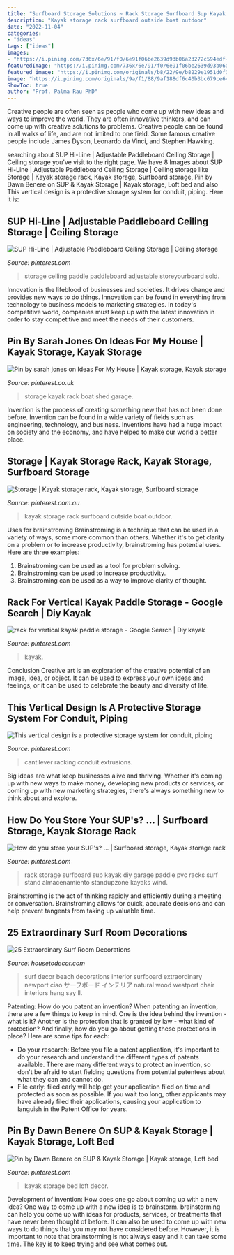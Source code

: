 ```yaml
---
title: "Surfboard Storage Solutions ~ Rack Storage Surfboard Sup Kayak Diy Garage Paddle Pvc Racks Surf Stand Almacenamiento Standupzone Kayaks Wind"
description: "Kayak storage rack surfboard outside boat outdoor"
date: "2022-11-04"
categories:
- "ideas"
tags: ["ideas"]
images:
- "https://i.pinimg.com/736x/6e/91/f0/6e91f06be2639d93b06a23272c594edf--diy-surfboard-rack-surfboard-storage.jpg"
featuredImage: "https://i.pinimg.com/736x/6e/91/f0/6e91f06be2639d93b06a23272c594edf--diy-surfboard-rack-surfboard-storage.jpg"
featured_image: "https://i.pinimg.com/originals/b8/22/9e/b8229e1951d0f365c04473893545c525.jpg"
image: "https://i.pinimg.com/originals/9a/f1/88/9af188df6c40b3bc679ce644166690e8.jpg"
ShowToc: true
author: "Prof. Palma Rau PhD"
---
```



Creative people are often seen as people who come up with new ideas and ways to improve the world. They are often innovative thinkers, and can come up with creative solutions to problems. Creative people can be found in all walks of life, and are not limited to one field. Some famous creative people include James Dyson, Leonardo da Vinci, and Stephen Hawking.

	

		
searching about SUP Hi-Line | Adjustable Paddleboard Ceiling Storage | Ceiling storage you've visit to the right page. We have 8 Images about SUP Hi-Line | Adjustable Paddleboard Ceiling Storage | Ceiling storage like Storage | Kayak storage rack, Kayak storage, Surfboard storage, Pin by Dawn Benere on SUP &amp; Kayak Storage | Kayak storage, Loft bed and also This vertical design is a protective storage system for conduit, piping. Here it is:
		
    
## SUP Hi-Line | Adjustable Paddleboard Ceiling Storage | Ceiling Storage

<img loading=lazy src="https://i.pinimg.com/originals/a4/39/f5/a439f5ba0cd25b7e737451396999fb3d.jpg" onerror="this.onerror=null;this.src='https://tse2.mm.bing.net/th?id=OIP.2MG0BGKE3hfFUjCvluJqBQHaJ4&amp;pid=15.1';" alt="SUP Hi-Line | Adjustable Paddleboard Ceiling Storage | Ceiling storage">

_Source: pinterest.com_

>storage ceiling paddle paddleboard adjustable storeyourboard sold. 

	

Innovation is the lifeblood of businesses and societies. It drives change and provides new ways to do things. Innovation can be found in everything from technology to business models to marketing strategies. In today's competitive world, companies must keep up with the latest innovation in order to stay competitive and meet the needs of their customers.

    
## Pin By Sarah Jones On Ideas For My House | Kayak Storage, Kayak Storage

<img loading=lazy src="https://i.pinimg.com/originals/1a/63/c3/1a63c3c0c0f7f09aed4fe6e244cab391.jpg" onerror="this.onerror=null;this.src='https://tse2.mm.bing.net/th?id=OIP.j0eIwTtPTRi7QGePtCQ8UgHaJ4&amp;pid=15.1';" alt="Pin by sarah jones on Ideas For My House | Kayak storage, Kayak storage">

_Source: pinterest.co.uk_

>storage kayak rack boat shed garage. 

	

Invention is the process of creating something new that has not been done before. Invention can be found in a wide variety of fields such as engineering, technology, and business. Inventions have had a huge impact on society and the economy, and have helped to make our world a better place.

    
## Storage | Kayak Storage Rack, Kayak Storage, Surfboard Storage

<img loading=lazy src="https://i.pinimg.com/originals/b8/22/9e/b8229e1951d0f365c04473893545c525.jpg" onerror="this.onerror=null;this.src='https://tse4.mm.bing.net/th?id=OIP.eevNe5hSuE-psSfrVDSsvQHaJ4&amp;pid=15.1';" alt="Storage | Kayak storage rack, Kayak storage, Surfboard storage">

_Source: pinterest.com.au_

>kayak storage rack surfboard outside boat outdoor. 

	

Uses for brainstroming
Brainstroming is a technique that can be used in a variety of ways, some more common than others. Whether it's to get clarity on a problem or to increase productivity, brainstroming has potential uses. Here are three examples: 

1) Brainstroming can be used as a tool for problem solving.
2) Brainstroming can be used to increase productivity.
3) Brainstroming can be used as a way to improve clarity of thought.

    
## Rack For Vertical Kayak Paddle Storage - Google Search | Diy Kayak

<img loading=lazy src="https://i.pinimg.com/originals/77/98/28/7798283bca8a860d9e48b456bf88ad69.png" onerror="this.onerror=null;this.src='https://tse2.mm.bing.net/th?id=OIP.p-5fecLB4zDgtFlmc2kQYQHaJ4&amp;pid=15.1';" alt="rack for vertical kayak paddle storage - Google Search | Diy kayak">

_Source: pinterest.com_

>kayak. 

	

Conclusion
Creative art is an exploration of the creative potential of an image, idea, or object. It can be used to express your own ideas and feelings, or it can be used to celebrate the beauty and diversity of life.

    
## This Vertical Design Is A Protective Storage System For Conduit, Piping

<img loading=lazy src="https://i.pinimg.com/originals/9a/f1/88/9af188df6c40b3bc679ce644166690e8.jpg" onerror="this.onerror=null;this.src='https://tse2.mm.bing.net/th?id=OIP.dSVCzbRFTDLDE0_-yhf6PgHaJ4&amp;pid=15.1';" alt="This vertical design is a protective storage system for conduit, piping">

_Source: pinterest.com_

>cantilever racking conduit extrusions. 

	

Big ideas are what keep businesses alive and thriving. Whether it's coming up with new ways to make money, developing new products or services, or coming up with new marketing strategies, there's always something new to think about and explore.

    
## How Do You Store Your SUP&#039;s? … | Surfboard Storage, Kayak Storage Rack

<img loading=lazy src="https://i.pinimg.com/736x/6e/91/f0/6e91f06be2639d93b06a23272c594edf--diy-surfboard-rack-surfboard-storage.jpg" onerror="this.onerror=null;this.src='https://tse2.mm.bing.net/th?id=OIP.2Y8NC1gGpK9GNen5E8cAlwHaJ4&amp;pid=15.1';" alt="How do you store your SUP&#039;s? … | Surfboard storage, Kayak storage rack">

_Source: pinterest.com_

>rack storage surfboard sup kayak diy garage paddle pvc racks surf stand almacenamiento standupzone kayaks wind. 

	

Brainstroming is the act of thinking rapidly and efficiently during a meeting or conversation. Brainstroming allows for quick, accurate decisions and can help prevent tangents from taking up valuable time.

    
## 25 Extraordinary Surf Room Decorations

<img loading=lazy src="https://housetodecor.com/wp-content/uploads/2014/06/surf-board-interior-ideas.jpg" onerror="this.onerror=null;this.src='https://tse4.mm.bing.net/th?id=OIP.u9UaVtDhSKHD_LJnQXuX0QHaJM&amp;pid=15.1';" alt="25 Extraordinary Surf Room Decorations">

_Source: housetodecor.com_

>surf decor beach decorations interior surfboard extraordinary newport ciao サーフボード インテリア natural wood westport chair interiors hang say ll. 

	

Patenting: How do you patent an invention?
When patenting an invention, there are a few things to keep in mind. One is the idea behind the invention - what is it? Another is the protection that is granted by law - what kind of protection? And finally, how do you go about getting these protections in place? Here are some tips for each: 
- Do your research: Before you file a patent application, it's important to do your research and understand the different types of patents available. There are many different ways to protect an invention, so don't be afraid to start fielding questions from potential patentees about what they can and cannot do. 
- File early: filed early will help get your application filed on time and protected as soon as possible. If you wait too long, other applicants may have already filed their applications, causing your application to languish in the Patent Office for years.

    
## Pin By Dawn Benere On SUP &amp; Kayak Storage | Kayak Storage, Loft Bed

<img loading=lazy src="https://i.pinimg.com/736x/e0/99/01/e099017a9a89972efbed24a98b73faa9--kayak-storage.jpg" onerror="this.onerror=null;this.src='https://tse2.mm.bing.net/th?id=OIP.4E0mjW1j5Lvk1Qvf-7F7CgHaHa&amp;pid=15.1';" alt="Pin by Dawn Benere on SUP &amp; Kayak Storage | Kayak storage, Loft bed">

_Source: pinterest.com_

>kayak storage bed loft decor. 

	

Development of invention: How does one go about coming up with a new idea?
One way to come up with a new idea is to brainstorm. brainstorming can help you come up with ideas for products, services, or treatments that have never been thought of before. It can also be used to come up with new ways to do things that you may not have considered before. However, it is important to note that brainstorming is not always easy and it can take some time. The key is to keep trying and see what comes out.


